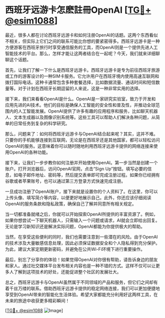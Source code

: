 # 西班牙远游卡怎麽註冊OpenAI [[TG💪+ @esim1088](https://t.me/s/esim1088)]

最近，很多人都在讨论西班牙远游卡和如何注册OpenAI的话题。这两个东西看似不相关，但实际上它们之间的联系可能比你想的要紧密得多。西班牙远游卡是一种方便游客在西班牙旅行时享受通信服务的工具，而OpenAI则是一个提供先进人工智能技术的平台。那么，怎样才能让这两者结合在一起呢？今天，我们就来详细聊聊这个话题。

首先，让我们了解一下什么是西班牙远游卡。西班牙远游卡是专为前往西班牙旅游或工作的游客设计的一种SIM卡服务。它允许用户在西班牙境内使用高速互联网和拨打国际电话。这种卡通常包含多种套餐选择，比如数据流量、通话时间和短信数量等。对于计划在西班牙长期逗留的人来说，这是一种非常实用的选择。

接下来，我们来看看OpenAI是什么。OpenAI是一家研究实验室，致力于开发和应用先进的AI技术。他们的目标是确保人工智能的安全性和普及性，并推动全球范围内的人工智能发展。OpenAI提供了许多有趣的应用程序和服务，比如聊天机器人、文本生成器以及图像识别系统等。这些工具可以帮助人们解决各种问题，从简单的日常任务到复杂的科学研究。

那么，问题来了：如何将西班牙远游卡与OpenAI结合起来呢？其实，这并不难。只要你的手机能够连接到互联网，无论是在西班牙还是其他国家，都可以轻松访问OpenAI的服务。这意味着你可以随时随地利用西班牙远游卡提供的网络连接来使用OpenAI的各种功能。

接下来，让我们一步步教你如何注册并开始使用OpenAI。第一步当然是创建一个账户。打开浏览器后，访问OpenAI官网，点击“Sign Up”按钮。填写必要的信息，如电子邮件地址、密码等，然后提交表单即可完成注册过程。如果你已经拥有谷歌或者苹果账号，也可以通过第三方登录方式快速完成注册。

一旦成功注册了OpenAI账户，接下来就是设置你的个人资料了。在这里，你可以上传头像、填写简介等内容，以便更好地展示自己。此外，你还应该仔细阅读OpenAI的服务条款和隐私政策，确保自己了解并同意所有相关规定。

当一切都准备就绪之后，你就可以开始探索OpenAI所提供的丰富资源了。例如，如果你想尝试一下聊天机器人，只需输入一个问题或请求，AI就会立即给出回复。无论是学习新知识还是解决实际问题，OpenAI都能为你提供极大的帮助。

当然，在享受这些便利的同时，我们也需要注意到一些潜在的风险。由于OpenAI的技术涉及大量敏感信息处理，因此必须保证数据安全和个人隐私得到充分保护。为此，建议大家定期更新密码，并避免在公共Wi-Fi环境下进行重要操作。

最后，别忘了分享你的体验！如果觉得OpenAI对你很有帮助，请告诉身边的朋友和家人。通过社交媒体平台发布相关内容也是一种不错的方式。这样不仅可以让更多人了解到这项技术的好处，还能促进整个社区的发展壮大。

总之，西班牙远游卡与OpenAI虽然属于不同领域的产品和服务，但它们之间却有着千丝万缕的联系。借助西班牙远游卡提供的稳定网络连接，我们可以更加便捷地享受到OpenAI带来的智能化生活体验。希望大家都能充分利用好这两样工具，在未来的旅途中收获更多精彩瞬间！

[[TG💪+ @esim1088](https://t.me/s/esim1088) ![Image](https://i.postimg.cc/4NQfJmqS/Snipaste-2025-05-13-00-14-12.png)]